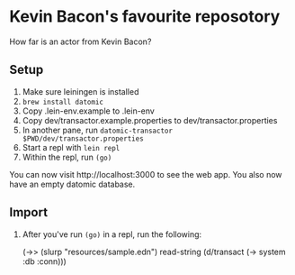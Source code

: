 Kevin Bacon's favourite reposotory
==================================

How far is an actor from Kevin Bacon?

## Setup

1. Make sure leiningen is installed
2. `brew install datomic`
3. Copy .lein-env.example to .lein-env
4. Copy dev/transactor.example.properties to dev/transactor.properties
5. In another pane, run `datomic-transactor $PWD/dev/transactor.properties`
6. Start a repl with `lein repl`
7. Within the repl, run `(go)`

You can now visit http://localhost:3000 to see the web app. You also now have an
empty datomic database.

## Import

1. After you've run `(go)` in a repl, run the following:

	(->> (slurp "resources/sample.edn")
	     read-string
	     (d/transact (-> system :db :conn)))
